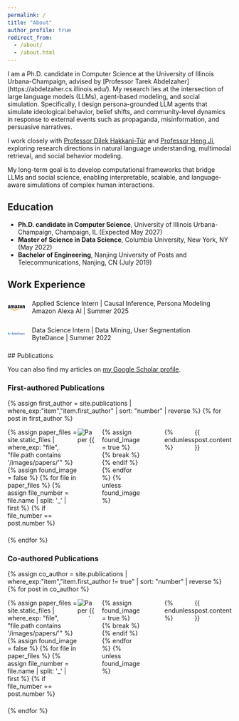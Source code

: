 ```yaml
---
permalink: /
title: "About"
author_profile: true
redirect_from: 
  - /about/
  - /about.html
---
```


<div id="about">
I am a Ph.D. candidate in Computer Science at the University of Illinois Urbana-Champaign, advised by [Professor Tarek Abdelzaher](https://abdelzaher.cs.illinois.edu/). My research lies at the intersection of large language models (LLMs), agent-based modeling, and social simulation. Specifically, I design persona-grounded LLM agents that simulate ideological behavior, belief shifts, and community-level dynamics in response to external events such as propaganda, misinformation, and persuasive narratives.

I work closely with [Professor Dilek Hakkani-Tür](https://siebelschool.illinois.edu/about/people/faculty/dilek) and [Professor Heng Ji](https://blender.cs.illinois.edu/hengji.html), exploring research directions in natural language understanding, multimodal retrieval, and social behavior modeling.

My long-term goal is to develop computational frameworks that bridge LLMs and social science, enabling interpretable, scalable, and language-aware simulations of complex human interactions.

## Education
- **Ph.D. candidate in Computer Science**, University of Illinois Urbana-Champaign, Champaign, IL (Expected May 2027)
- **Master of Science in Data Science**, Columbia University, New York, NY (May 2022)
- **Bachelor of Engineering**, Nanjing University of Posts and Telecommunications, Nanjing, CN (July 2019)

## Work Experience
<div class="work-item">
  <img src="../images/amazon.png" alt="Amazon" class="company-logo">
  <div class="work-content">
    Applied Science Intern | Causal Inference, Persona Modeling<br/>
    Amazon Alexa AI | Summer 2025
  </div>
</div>

<div class="work-item">
  <img src="../images/bytedance.png" alt="ByteDance" class="company-logo">
  <div class="work-content">
    Data Science Intern | Data Mining, User Segmentation<br/>
    ByteDance | Summer 2022
  </div>
</div>
</div>

<style>
.work-item {
  display: flex;
  align-items: center;
  margin-bottom: 20px;
}
.company-logo {
  width: 40px;
  height: 40px;
  margin-right: 15px;
  object-fit: contain;
}
.work-content {
  flex: 1;
}
.publication-item {
  display: flex;
  align-items: flex-start;
  margin-bottom: 1.5em;
}
.paper-icon {
  width: 40px;
  height: 40px;
  margin-right: 15px;
  object-fit: contain;
  min-width: 40px;
}
.paper-icon-placeholder {
  width: 40px;
  min-width: 40px;
  margin-right: 15px;
}
.paper-content {
  flex: 1;
}
.paper-title {
  margin-bottom: 0.3em;
}
.paper-authors {
  margin-bottom: 0.3em;
  color: #4a4a4a;
}
.paper-venue {
  color: #666;
}
</style>

<div id="publications">
## Publications

You can also find my articles on <a href="{{site.author.googlescholar}}">my Google Scholar profile</a>.

### First-authored Publications
{% assign first_author = site.publications | where_exp:"item","item.first_author" | sort: "number" | reverse %}
{% for post in first_author %}
  <div class="publication-item">
    {% assign paper_files = site.static_files | where_exp: "file", "file.path contains '/images/papers/'" %}
    {% assign found_image = false %}
    {% for file in paper_files %}
      {% assign file_number = file.name | split: '_' | first %}
      {% if file_number == post.number %}
        <img src="/images/papers/{{ file.name }}" alt="Paper {{ post.number }}" class="paper-icon">
        {% assign found_image = true %}
        {% break %}
      {% endif %}
    {% endfor %}
    {% unless found_image %}
      <div class="paper-icon-placeholder"></div>
    {% endunless %}
    <div class="paper-content">
      {{ post.content }}
    </div>
  </div>
{% endfor %}

### Co-authored Publications
{% assign co_author = site.publications | where_exp:"item","item.first_author != true" | sort: "number" | reverse %}
{% for post in co_author %}
  <div class="publication-item">
    {% assign paper_files = site.static_files | where_exp: "file", "file.path contains '/images/papers/'" %}
    {% assign found_image = false %}
    {% for file in paper_files %}
      {% assign file_number = file.name | split: '_' | first %}
      {% if file_number == post.number %}
        <img src="/images/papers/{{ file.name }}" alt="Paper {{ post.number }}" class="paper-icon">
        {% assign found_image = true %}
        {% break %}
      {% endif %}
    {% endfor %}
    {% unless found_image %}
      <div class="paper-icon-placeholder"></div>
    {% endunless %}
    <div class="paper-content">
      {{ post.content }}
    </div>
  </div>
{% endfor %}
</div>
